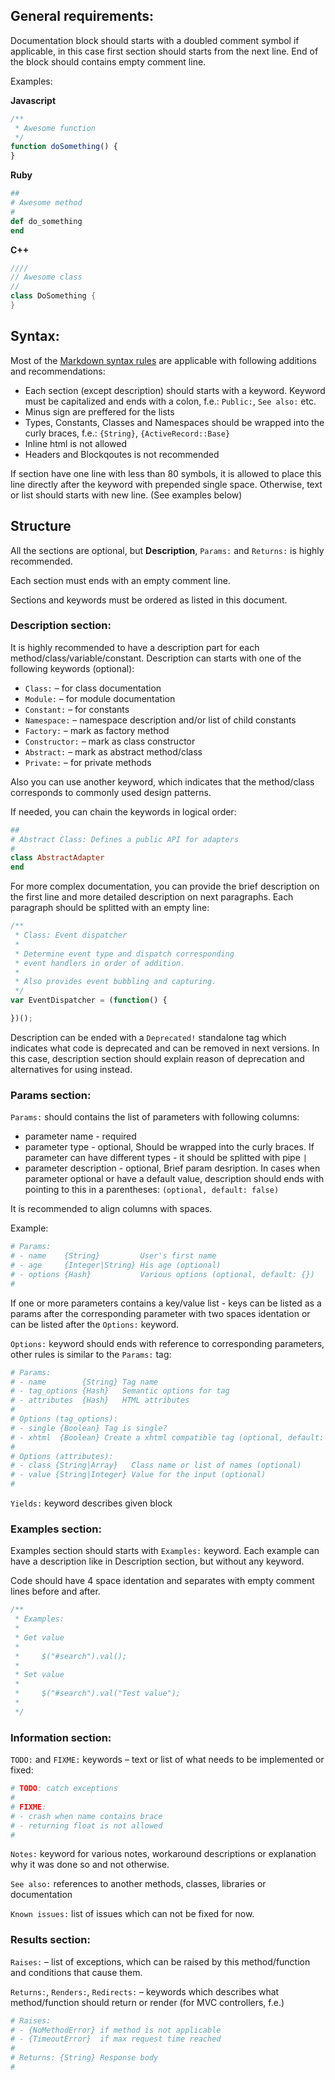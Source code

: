 ## General requirements:

Documentation block should starts with a doubled comment symbol if applicable, in this case first section should starts from the next line. End of the block should contains empty comment line.

Examples:

**Javascript**

```js
/**
 * Awesome function
 */
function doSomething() {
}
```

**Ruby**

```ruby
##
# Awesome method
#
def do_something
end
```

**C++**

```cpp
////
// Awesome class
//
class DoSomething {
}
```

## Syntax:

Most of the [Markdown syntax rules](http://daringfireball.net/projects/markdown/syntax) are applicable with following additions and recommendations:

* Each section (except description) should starts with a keyword. Keyword must be capitalized and ends with a colon, f.e.: `Public:`, `See also:` etc.
* Minus sign are preffered for the lists
* Types, Constants, Classes and Namespaces should be wrapped into the curly braces, f.e.: `{String}`, `{ActiveRecord::Base}`
* Inline html is not allowed
* Headers and Blockqoutes is not recommended

If section have one line with less than 80 symbols, it is allowed to place this line directly after the keyword with prepended single space. Otherwise, text or list should starts with new line. (See examples below)

## Structure

All the sections are optional, but **Description**, `Params:` and `Returns:` is highly recommended.

Each section must ends with an empty comment line.

Sections and keywords must be ordered as listed in this document.

### Description section:

It is highly recommended to have a description part for each method/class/variable/constant. Description can starts with one of the following keywords (optional):

* `Class:` – for class documentation
* `Module:` – for module documentation
* `Constant:` – for constants
* `Namespace:` – namespace description and/or list of child constants
* `Factory:` – mark as factory method
* `Constructor:` – mark as class constructor
* `Abstract:` – mark as abstract method/class
* `Private:` – for private methods

Also you can use another keyword, which indicates that the method/class corresponds to commonly used design patterns.

If needed, you can chain the keywords in logical order:

```ruby
##
# Abstract Class: Defines a public API for adapters
#
class AbstractAdapter
end
```

For more complex documentation, you can provide the brief description on the first line and more detailed description on next paragraphs. Each paragraph should be splitted with an empty line:

```js
/**
 * Class: Event dispatcher
 *
 * Determine event type and dispatch corresponding 
 * event handlers in order of addition.
 * 
 * Also provides event bubbling and capturing.
 */
var EventDispatcher = (function() {

})();
```

Description can be ended with a `Deprecated!` standalone tag which indicates what code is deprecated and can be removed in next versions. In this case, description section should explain reason of deprecation and alternatives for using instead.

### Params section:

`Params:` should contains the list of parameters with following columns: 
* parameter name - required
* parameter type - optional, Should be wrapped into the curly braces. If parameter can have different types - it should be splitted with pipe `|`
* parameter description - optional, Brief param desription. In cases when parameter optional or have a default value, description should ends with pointing to this in a parentheses: `(optional, default: false)`

It is recommended to align columns with spaces.

Example:

```ruby
# Params:
# - name    {String}         User's first name
# - age     {Integer|String} His age (optional)
# - options {Hash}           Various options (optional, default: {})
#
```

If one or more parameters contains a key/value list - keys can be listed as a params after the corresponding parameter with two spaces identation or can be listed after the `Options:` keyword.

`Options:` keyword should ends with reference to corresponding parameters, other rules is similar to the `Params:` tag:

```ruby
# Params:
# - name        {String} Tag name
# - tag_options {Hash}   Semantic options for tag
# - attributes  {Hash}   HTML attributes
#
# Options (tag_options):
# - single {Boolean} Tag is single?
# - xhtml  {Boolean} Create a xhtml compatible tag (optional, default: false)
#
# Options (attributes):
# - class {String|Array}   Class name or list of names (optional)
# - value {String|Integer} Value for the input (optional)
#
```

`Yields:` keyword describes given block

### Examples section:

Examples section should starts with `Examples:` keyword. Each example can have a description like in Description section, but without any keyword.

Code should have 4 space identation and separates with empty comment lines before and after.

```js
/** 
 * Examples:
 *
 * Get value 
 *
 *     $("#search").val();
 *
 * Set value
 *
 *     $("#search").val("Test value");
 *
 */
```

### Information section:

`TODO:` and `FIXME:` keywords – text or list of what needs to be implemented or fixed:

```ruby
# TODO: catch exceptions
# 
# FIXME:
# - crash when name contains brace
# - returning float is not allowed
#
```

`Notes:` keyword for various notes, workaround descriptions or explanation why it was done so and not otherwise.

`See also:` references to another methods, classes, libraries or documentation

`Known issues:` list of issues which can not be fixed for now.

### Results section:

`Raises:` – list of exceptions, which can be raised by this method/function and conditions that cause them.

`Returns:`, `Renders:`, `Redirects:` – keywords which describes what method/function should return or render (for MVC controllers, f.e.)

```ruby
# Raises:
# - {NoMethodError} if method is not applicable
# - {TimeoutError}  if max request time reached
#
# Returns: {String} Response body
#
```